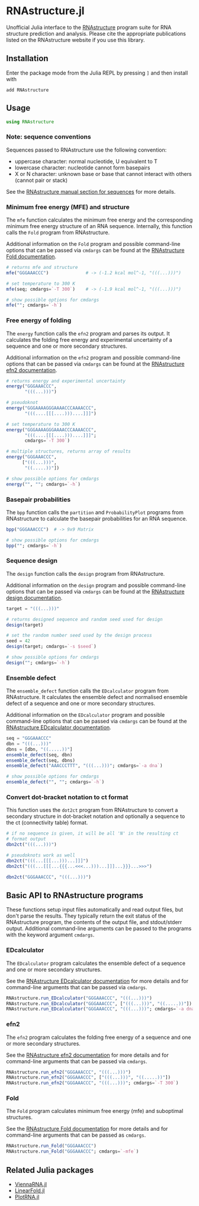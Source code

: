 # RNAstructure.jl

Unofficial Julia interface to the
[RNAstructure](https://rna.urmc.rochester.edu/RNAstructure.html)
program suite for RNA structure prediction and analysis.  Please cite
the appropriate publications listed on the RNAstructure website if you
use this library.

## Installation

Enter the package mode from the Julia REPL by pressing `]` and then
install with

```
add RNAstructure
```

## Usage

```julia
using RNAstructure
```

### Note: sequence conventions

Sequences passed to RNAstructure use the following convention:
- uppercase character: normal nucleotide, U equivalent to T
- lowercase character: nucleotide cannot form basepairs
- X or N character: unknown base or base that cannot interact with
  others (cannot pair or stack)

See the [RNAstructure manual section for
sequences](https://rna.urmc.rochester.edu/Text/File_Formats.html#Sequence)
for more details.


### Minimum free energy (MFE) and structure

The `mfe` function calculates the minimum free energy and the
corresponding minimum free energy structure of an RNA
sequence. Internally, this function calls the `Fold` program from
RNAstructure.

Additional information on the `Fold` program and possible command-line
options that can be passed via `cmdargs` can be found at the
[RNAstructure Fold
documentation](https://rna.urmc.rochester.edu/Text/Fold.html).

```julia
# returns mfe and structure
mfe("GGGAAACCC")              # -> (-1.2 kcal mol^-1, "(((...)))")

# set temperature to 300 K
mfe(seq; cmdargs=`-T 300`)    # -> (-1.9 kcal mol^-1, "(((...)))")

# show possible options for cmdargs
mfe(""; cmdargs=`-h`)
```


### Free energy of folding

The `energy` function calls the `efn2` program and parses its
output. It calculates the folding free energy and experimental
uncertainty of a sequence and one or more secondary structures.

Additional information on the `efn2` program and possible command-line
options that can be passed via `cmdargs` can be found at the
[RNAstructure efn2
documentation](https://rna.urmc.rochester.edu/Text/efn2.html).

```julia
# returns energy and experimental uncertainty
energy("GGGAAACCC",
       "(((...)))")

# pseudoknot
energy("GGGAAAAGGGAAAACCCAAAACCC",
       "(((....[[[....)))....]]]")

# set temperature to 300 K
energy("GGGAAAAGGGAAAACCCAAAACCC",
       "(((....[[[....)))....]]]";
       cmdargs=`-T 300`)

# multiple structures, returns array of results
energy("GGGAAACCC",
      ["(((...)))",
       "((.....))"])

# show possible options for cmdargs
energy("", ""; cmdargs=`-h`)
```


### Basepair probabilities

The `bpp` function calls the `partition` and `ProbabilityPlot`
programs from RNAstructure to calculate the basepair probabilities for
an RNA sequence.

```julia
bpp("GGGAAACCC")  # -> 9x9 Matrix

# show possible options for cmdargs
bpp(""; cmdargs=`-h`)
```


### Sequence design

The `design` function calls the `design` program from RNAstructure.

Additional information on the `design` program and possible
command-line options that can be passed via `cmdargs` can be found at
the [RNAstructure design
documentation](https://rna.urmc.rochester.edu/Text/design.html).

```julia
target = "(((...)))"

# returns designed sequence and random seed used for design
design(target)

# set the random number seed used by the design process
seed = 42
design(target; cmdargs=`-s $seed`)

# show possible options for cmdargs
design(""; cmdargs=`-h`)
```


### Ensemble defect

The `ensemble_defect` function calls the `EDcalculator` program from
RNAstructure. It calculates the ensemble defect and normalised
ensemble defect of a sequence and one or more secondary structures.

Additional information on the `EDcalculator` program and possible
command-line options that can be passed via `cmdargs` can be found at
the [RNAstructure EDcalculator
documentation](https://rna.urmc.rochester.edu/Text/EDcalculator.html).

```julia
seq = "GGGAAACCC"
dbn = "(((...)))"
dbns = [dbn, "((.....))"]
ensemble_defect(seq, dbn)
ensemble_defect(seq, dbns)
ensemble_defect("AAACCCTTT", "(((...)))"; cmdargs=`-a dna`)

# show possible options for cmdargs
ensemble_defect("", ""; cmdargs=`-h`)
```


### Convert dot-bracket notation to ct format

This function uses the `dot2ct` program from RNAstructure to convert a
secondary structure in dot-bracket notation and optionally a sequence
to the ct (connectivity table) format.

```julia
# if no sequence is given, it will be all 'N' in the resulting ct
# format output
dbn2ct("(((...)))")

# pseudoknots work as well
dbn2ct("(((...[[[...)))...]]]")
dbn2ct("(((...[[[...{{{...<<<...)))...]]]...}}}...>>>")

dbn2ct("GGGAAACCC", "(((...)))")
```

## Basic API to RNAstructure programs

These functions setup input files automatically and read output files,
but don't parse the results.  They typically return the exit status of
the RNAstructure program, the contents of the output file, and
stdout/stderr output. Additional command-line arguments can be passed
to the programs with the keyword argument `cmdargs`.

### EDcalculator

The `EDcalculator` program calculates the ensemble defect of a
sequence and one or more secondary structures.

See the [RNAstructure EDcalculator
documentation](https://rna.urmc.rochester.edu/Text/EDcalculator.html)
for more details and for command-line arguments that can be passed via
`cmdargs`.

```julia
RNAstructure.run_EDcalculator("GGGAAACCC", "(((...)))")
RNAstructure.run_EDcalculator("GGGAAACCC", ["(((...)))", "((.....))"])
RNAstructure.run_EDcalculator("GGGAAACCC", "(((...)))"; cmdargs=`-a dna`)
```

### efn2

The `efn2` program calculates the folding free energy of a sequence
and one or more secondary structures.

See the [RNAstructure efn2
documentation](https://rna.urmc.rochester.edu/Text/efn2.html) for more
details and for command-line arguments that can be passed via
`cmdargs`.

```julia
RNAstructure.run_efn2("GGGAAACCC", "(((...)))")
RNAstructure.run_efn2("GGGAAACCC", ["(((...)))", "((.....))"])
RNAstructure.run_efn2("GGGAAACCC", "(((...)))"; cmdargs=`-T 300`)
```

### Fold

The `Fold` program calculates minimum free energy (mfe) and suboptimal
structures.

See the [RNAstructure Fold
documentation](https://rna.urmc.rochester.edu/Text/Fold.html) for more
details and for command-line arguments that can be passed as
`cmdargs`.

```julia
RNAstructure.run_Fold("GGGAAACCC")
RNAstructure.run_Fold("GGGAAACCC"; cmdargs=`-mfe`)
```


## Related Julia packages

- [ViennaRNA.jl](https://github.com/marcom/ViennaRNA.jl)
- [LinearFold.jl](https://github.com/marcom/LinearFold.jl)
- [PlotRNA.jl](https://github.com/marcom/PlotRNA.jl)
